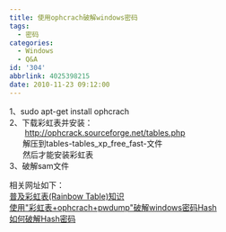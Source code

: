 ```yaml
---
title: 使用ophcrach破解windows密码
tags:
  - 密码
categories:
  - Windows
  - Q&A
id: '304'
abbrlink: 4025398215
date: 2010-11-23 09:12:00
---
```


1、sudo apt-get install ophcrach  
2、下载彩虹表并安装：  
       http://ophcrack.sourceforge.net/tables.php  
      解压到tables-tables\_xp\_free\_fast-文件  
      然后才能安装彩虹表  
3、破解sam文件  
  
相关网址如下：  
[普及彩虹表(Rainbow Table)知识](http://www.aiezu.com/Article/Rainbow_Table_Introductions.aspx)  
[使用"彩虹表+ophcrach+pwdump"破解windows密码Hash](http://www.aiezu.com/Article/Rainbow_table_kill_lm.aspx)  
[如何破解Hash密码](http://www.heibai.net/articles/hacker/mimapojie/2010/0607/8049.html)